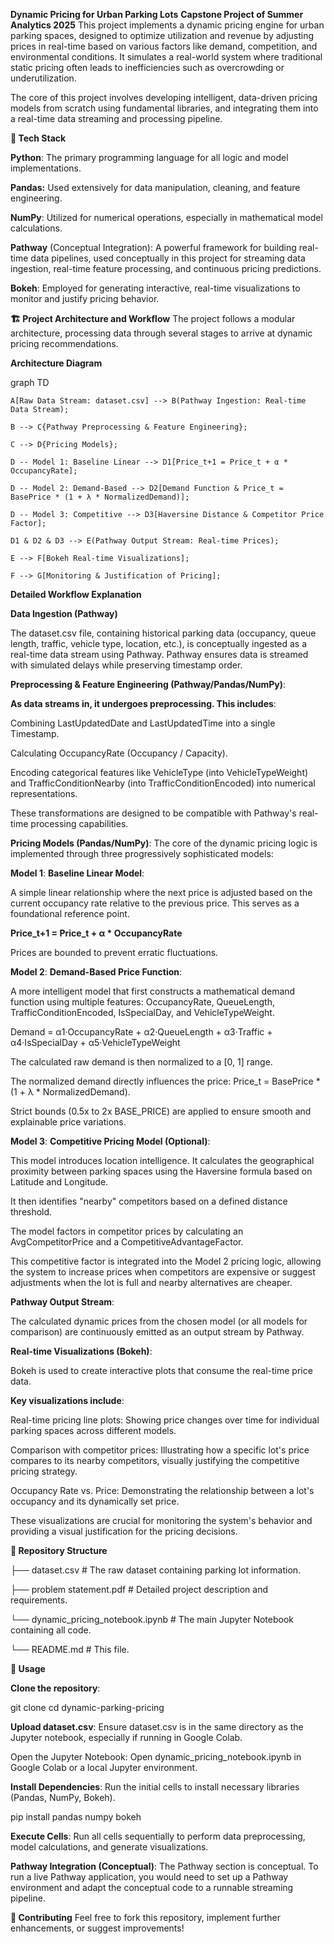 **Dynamic Pricing for Urban Parking Lots**
**Capstone Project of Summer Analytics 2025**
This project implements a dynamic pricing engine for urban parking spaces, designed to optimize utilization and revenue by adjusting prices in real-time based on various factors like demand, competition, and environmental conditions. It simulates a real-world system where traditional static pricing often leads to inefficiencies such as overcrowding or underutilization.


The core of this project involves developing intelligent, data-driven pricing models from scratch using fundamental libraries, and integrating them into a real-time data streaming and processing pipeline.

**🚀 Tech Stack**

**Python**: The primary programming language for all logic and model implementations.

**Pandas:** Used extensively for data manipulation, cleaning, and feature engineering.

**NumPy**: Utilized for numerical operations, especially in mathematical model calculations.

**Pathway** (Conceptual Integration): A powerful framework for building real-time data pipelines, used conceptually in this project for streaming data
ingestion, real-time feature processing, and continuous pricing predictions.

**Bokeh**: Employed for generating interactive, real-time visualizations to monitor and justify pricing behavior.

**🏗️ Project Architecture and Workflow**
The project follows a modular architecture, processing data through several stages to arrive at dynamic pricing recommendations.

**Architecture Diagram**

graph TD

    A[Raw Data Stream: dataset.csv] --> B(Pathway Ingestion: Real-time Data Stream);
    
    B --> C{Pathway Preprocessing & Feature Engineering};
    
    C --> D{Pricing Models};
    
    D -- Model 1: Baseline Linear --> D1[Price_t+1 = Price_t + α * OccupancyRate];
    
    D -- Model 2: Demand-Based --> D2[Demand Function & Price_t = BasePrice * (1 + λ * NormalizedDemand)];
    
    D -- Model 3: Competitive --> D3[Haversine Distance & Competitor Price Factor];
    
    D1 & D2 & D3 --> E(Pathway Output Stream: Real-time Prices);
    
    E --> F[Bokeh Real-time Visualizations];
    
    F --> G[Monitoring & Justification of Pricing];
    

**Detailed Workflow Explanation**

**Data Ingestion (Pathway)**

The dataset.csv file, containing historical parking data (occupancy, queue length, traffic, vehicle type, location, etc.), is conceptually ingested as a real-time data stream using Pathway. Pathway ensures data is streamed with simulated delays while preserving timestamp order.

**Preprocessing & Feature Engineering (Pathway/Pandas/NumPy)**:

**As data streams in, it undergoes preprocessing. This includes**:

Combining LastUpdatedDate and LastUpdatedTime into a single Timestamp.

Calculating OccupancyRate (Occupancy / Capacity).

Encoding categorical features like VehicleType (into VehicleTypeWeight) and TrafficConditionNearby (into TrafficConditionEncoded) into numerical representations.

These transformations are designed to be compatible with Pathway's real-time processing capabilities.

**Pricing Models (Pandas/NumPy)**:
The core of the dynamic pricing logic is implemented through three progressively sophisticated models:

**Model 1**: **Baseline Linear Model**:

A simple linear relationship where the next price is adjusted based on the current occupancy rate relative to the previous price. This serves as a foundational reference point.

**Price_t+1 = Price_t + α * OccupancyRate**

Prices are bounded to prevent erratic fluctuations.

**Model 2**: **Demand-Based Price Function**:

A more intelligent model that first constructs a mathematical demand function using multiple features: OccupancyRate, QueueLength, TrafficConditionEncoded, IsSpecialDay, and VehicleTypeWeight.

Demand = α1·OccupancyRate + α2·QueueLength + α3·Traffic + α4·IsSpecialDay + α5·VehicleTypeWeight

The calculated raw demand is then normalized to a [0, 1] range.

The normalized demand directly influences the price: Price_t = BasePrice * (1 + λ * NormalizedDemand).

Strict bounds (0.5x to 2x BASE_PRICE) are applied to ensure smooth and explainable price variations.

**Model 3**: **Competitive Pricing Model (Optional)**:

This model introduces location intelligence. It calculates the geographical proximity between parking spaces using the Haversine formula based on Latitude and Longitude.

It then identifies "nearby" competitors based on a defined distance threshold.

The model factors in competitor prices by calculating an AvgCompetitorPrice and a CompetitiveAdvantageFactor.

This competitive factor is integrated into the Model 2 pricing logic, allowing the system to increase prices when competitors are expensive or suggest adjustments when the lot is full and nearby alternatives are cheaper.

**Pathway Output Stream**:

The calculated dynamic prices from the chosen model (or all models for comparison) are continuously emitted as an output stream by Pathway.

**Real-time Visualizations (Bokeh)**:

Bokeh is used to create interactive plots that consume the real-time price data.

**Key visualizations include**:

Real-time pricing line plots: Showing price changes over time for individual parking spaces across different models.

Comparison with competitor prices: Illustrating how a specific lot's price compares to its nearby competitors, visually justifying the competitive pricing strategy.

Occupancy Rate vs. Price: Demonstrating the relationship between a lot's occupancy and its dynamically set price.

These visualizations are crucial for monitoring the system's behavior and providing a visual justification for the pricing decisions.

**📁 Repository Structure**



├── dataset.csv           # The raw dataset containing parking lot information.

├── problem statement.pdf     # Detailed project description and requirements.

└── dynamic_pricing_notebook.ipynb # The main Jupyter Notebook containing all code.

└── README.md                 # This file.



**📝 Usage**

**Clone the repository**:

git clone <repository-url>
cd dynamic-parking-pricing

**Upload dataset.csv**: Ensure dataset.csv is in the same directory as the Jupyter notebook, especially if running in Google Colab.

Open the Jupyter Notebook: Open dynamic_pricing_notebook.ipynb in Google Colab or a local Jupyter environment.

**Install Dependencies**: Run the initial cells to install necessary libraries (Pandas, NumPy, Bokeh).

pip install pandas numpy bokeh

**Execute Cells**: Run all cells sequentially to perform data preprocessing, model calculations, and generate visualizations.

**Pathway Integration (Conceptual)**: The Pathway section is conceptual. To run a live Pathway application, you would need to set up a Pathway environment and adapt the conceptual code to a runnable streaming pipeline.

**🤝 Contributing**
Feel free to fork this repository, implement further enhancements, or suggest improvements!




